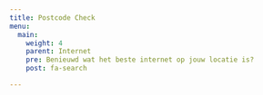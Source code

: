 ```yaml
---
title: Postcode Check
menu:
  main:
    weight: 4
    parent: Internet
    pre: Benieuwd wat het beste internet op jouw locatie is?
    post: fa-search

---
```

